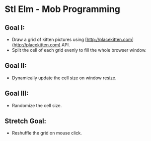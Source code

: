 # Stl Elm - Mob Programming

## Goal I:  
- Draw a grid of kitten pictures using [http://placekitten.com](http://placekitten.com) API.
- Split the cell of each grid evenly to fill the whole browser window.

## Goal II:
- Dynamically update the cell size on window resize.

## Goal III:
- Randomize the cell size.

## Stretch Goal:
- Reshuffle the grid on mouse click.